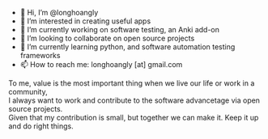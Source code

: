 - 👋 Hi, I’m @longhoangly
- 👀 I’m interested in creating useful apps
- 🔭 I’m currently working on software testing, an Anki add-on
- 💞️ I’m looking to collaborate on open source projects
- 🌱 I’m currently learning python, and software automation testing frameworks
- 📫 How to reach me: longhoangly [at] gmail.com
  
To me, value is the most important thing when we live our life or work in a community,  
I always want to work and contribute to the software advancetage via open source projects.  
Given that my contribution is small, but together we can make it. Keep it up and do right things.  


<!----
Here are some ideas to get you started:
- 🔭 I’m currently working on ...
- 🌱 I’m currently learning ...
- 👯 I’m looking to collaborate on ...
- 🤔 I’m looking for help with ...
- 💬 Ask me about ...
- 📫 How to reach me: ...
- 😄 Pronouns: ...
- ⚡ Fun fact: ...
---->
